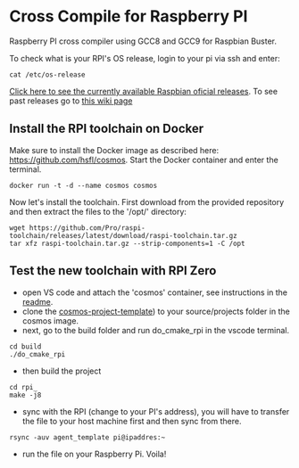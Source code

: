 # Cross Compile for Raspberry PI
Raspberry PI cross compiler using GCC8 and GCC9 for Raspbian Buster.

To check what is your RPI's OS release, login to your pi via ssh and enter:
```
cat /etc/os-release
```

[Click here to see the currently available Raspbian oficial releases]( https://www.raspberrypi.com/software/operating-systems/). To see past releases go to [this wiki page](https://en.wikipedia.org/wiki/Raspberry_Pi_OS) 

## Install the RPI toolchain on Docker
Make sure to install the Docker image as described here: https://github.com/hsfl/cosmos. 
Start the Docker container and enter the terminal.
```
docker run -t -d --name cosmos cosmos
```
Now let's install the toolchain. First download from the provided repository and then extract the files to the '/opt/' directory:
```
wget https://github.com/Pro/raspi-toolchain/releases/latest/download/raspi-toolchain.tar.gz
tar xfz raspi-toolchain.tar.gz --strip-components=1 -C /opt
```

## Test the new toolchain with RPI Zero
- open VS code and attach the 'cosmos' container, see instructions in the [readme](https://github.com/hsfl/cosmos).
- clone the [cosmos-project-template](https://github.com/hsfl/cosmos-project-template)) to your source/projects folder in the cosmos image. 
- next, go to the build folder and run do_cmake_rpi in the vscode terminal. 
```
cd build
./do_cmake_rpi
```
- then build the project
```
cd rpi_ 
make -j8
```
- sync with the RPI (change to your PI's address), you will have to transfer the file to your host machine first and then sync from there. 
```
rsync -auv agent_template pi@ipaddres:~
```
- run the file on your Raspberry Pi. Voila!
